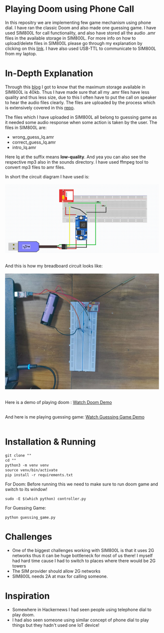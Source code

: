 # Playing Doom using Phone Call
In this repositry we are implementing few game mechanism using phone dial. I have ran the classic Doom and also made one guessing game. I have used SIM800L for call functionality, and also have stored all the audio .amr files in the available storage in SIM800L. For more info on how to upload/delete files in SIM800L please go through my explanation by clicking on this [link](https://github.com/Jitendra300/SIM800L_internal_memory_guide). I have also used USB-TTL to communicate to SIM800L from my laptop.

# In-Depth Explanation
Through this [blog](https://github.com/martinhol221/SIM800L_DTMF_control/wiki/Loading-ARM-audio-files-in-the-SIM800L-modem) I got to know that the maximum storage available in SIM800L is 40kb. Thus I have made sure that all my .amr files have less quality and thus less size, due to this I often have to put the call on speaker to hear the audio files clearly. The files are uploaded by the process which is extensively covered in this [repo](https://github.com/Jitendra300/SIM800L_internal_memory_guide). 

The files which I have uploaded in SIM800L all belong to guessing game as it needed some audio response when some action is taken by the user. The files in SIM800L are: <br>
- wrong_guess_lq.amr
- correct_guess_lq.amr
- intro_lq.amr

Here lq at the suffix means **low-quality**. And yea you can also see the respective mp3 also in the sounds directory. I have used ffmpeg tool to convert mp3 files to amr files.

In short the circuit diagram I have used is: 
<br><br>
![Circuit Diagram for playing games using phone dial](/images/circuit_diagram.png "Circuit Diagram")
<br><br>

And this is how my breadboard circuit looks like: 
<br><br>
![Breadboard Circuit](/images/breadboard_circuit.jpg "Breadboard Circuit")
<br><br>

Here is a demo of playing doom :
[ Watch Doom Demo](videos/doom_demo.mp4)
<br><br>

And here is me playing guessing game:
[Watch Guessing Game Demo](videos/guessing_game_demo.mp4)
<br><br>

# Installation & Running

```
git clone ""
cd ""
python3 -m venv venv
source venv/bin/activate
pip install -r requirements.txt
```
For Doom:
Before running this we need to make sure to run doom game and switch to its window!

```
sudo -E $(which python) controller.py
```
For Guessing Game:
```
python guessing_game.py
```
# Challenges
- One of the biggest challenges working with SIM800L is that it uses 2G networks thus it can be huge bottleneck for most of us there! I myself had hard time cause I had to switch to places where there would be 2G towers
- The SIM provider should allow 2G networks
- SIM800L needs 2A at max for calling someone.

# Inspiration
- Somewhere in Hackernews I had seen people using telephone dial to play doom.
- I had also seen someone using similar concept of phone dial to play things but they hadn't used one IoT device! 
